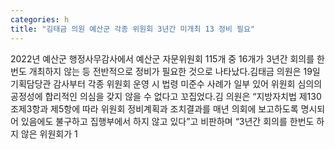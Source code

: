 ```yaml
---
categories: h
title: "김태금 의원 예산군 각종 위원회 3년간 미개최 13 정비 필요"
---
```

2022년 예산군 행정사무감사에서 예산군 자문위원회 115개 중 16개가 3년간 회의를 한 번도 개최하지 않는 등 전반적으로 정비가 필요한 것으로 나타났다.김태금 의원은 19일 기획담당관 감사부터 각종 위원회 운영 시 법령 미준수 사례가 일부 있어 위원회 심의의 공정성에 합리적인 의심을 갖지 않을 수 없다고 꼬집었다.김 의원은 “지방자치법 제130조제3항과 제5항에 따라 위원회 정비계획과 조치결과를 매년 의회에 보고하도록 명시되어 있음에도 불구하고 집행부에서 하지 않고 있다”고 비판하며 “3년간 회의를 한번도 하지 않은 위원회가 1